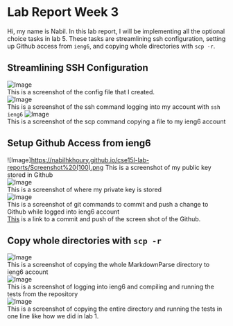 # Lab Report Week 3
Hi, my name is Nabil. In this lab report, I will be implementing all the optional choice tasks in lab 5. These tasks are streamlining ssh configuration, setting up Github access from `ieng6`, and copying whole directories with `scp -r`. 
## Streamlining SSH Configuration
 ![Image](https://nabilhkhoury.github.io/cse15l-lab-reports/Screenshot%20(98).png)\
This is a screenshot of the config file that I created. \
![Image](https://nabilhkhoury.github.io/cse15l-lab-reports/Screenshot%20(99).png)\
This is a screenshot of the ssh command logging into my account with `ssh ieng6`
![Image](https://nabilhkhoury.github.io/cse15l-lab-reports/Screenshot%20(107).png)\
This is a screenshot of the scp command copying a file to my ieng6 account
## Setup Github Access from ieng6
![Image]https://nabilhkhoury.github.io/cse15l-lab-reports/Screenshot%20(100).png
This is a screenshot of my public key stored in Github\
![Image](https://nabilhkhoury.github.io/cse15l-lab-reports/Screenshot%20(101).png)\
This is a screenshot of where my private key is stored \
![Image](https://nabilhkhoury.github.io/cse15l-lab-reports/Screenshot%20(102).png)\
This is a screenshot of git commands to commit and push a change to Github while logged into ieng6 account\
[This]() is a link to a commit and push of the screen shot of the Github.
## Copy whole directories with `scp -r`
![Image](https://nabilhkhoury.github.io/cse15l-lab-reports/Screenshot%20(90).png)\
This is a screenshot of copying the whole MarkdownParse directory to ieng6 account \
![Image](https://nabilhkhoury.github.io/cse15l-lab-reports/Screenshot%20(91).png) \
This is a screenshot of logging into ieng6 and compiling and running the tests from the repository \
![Image](https://nabilhkhoury.github.io/cse15l-lab-reports/Screenshot%20(92).png)\
This is a screenshot of copying the entire directory and running the tests in one line like how we did in lab 1. 